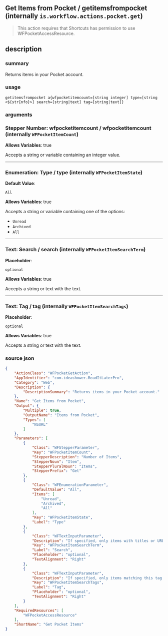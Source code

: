 
## Get Items from Pocket / getitemsfrompocket (internally `is.workflow.actions.pocket.get`)


> This action requires that Shortcuts has permission to use WFPocketAccessResource.


## description
### summary
Returns items in your Pocket account.


### usage
`getitemsfrompocket a{wfpocketitemcount=[string integer] type=[string <${strInfo}>] search=[string|text] tag=[string|text]}`

### arguments
### Stepper Number: wfpocketitemcount / wfpocketitemcount (internally `WFPocketItemCount`)
**Allows Variables**: true



Accepts a string 
or variable
containing an integer value.

---

### Enumeration: Type / type (internally `WFPocketItemState`)
**Default Value**:
```
All
```
**Allows Variables**: true



Accepts a string 
or variable
containing one of the options:

- `Unread`
- `Archived`
- `All`

---

### Text: Search / search (internally `WFPocketItemSearchTerm`)
**Placeholder**:
```
optional
```
**Allows Variables**: true



Accepts a string 
or text
with the text.

---

### Text: Tag / tag (internally `WFPocketItemSearchTags`)
**Placeholder**:
```
optional
```
**Allows Variables**: true



Accepts a string 
or text
with the text.

### source json

```json
{
	"ActionClass": "WFPocketGetAction",
	"AppIdentifier": "com.ideashower.ReadItLaterPro",
	"Category": "Web",
	"Description": {
		"DescriptionSummary": "Returns items in your Pocket account."
	},
	"Name": "Get Items from Pocket",
	"Output": {
		"Multiple": true,
		"OutputName": "Items from Pocket",
		"Types": [
			"NSURL"
		]
	},
	"Parameters": [
		{
			"Class": "WFStepperParameter",
			"Key": "WFPocketItemCount",
			"StepperDescription": "Number of Items",
			"StepperNoun": "Item",
			"StepperPluralNoun": "Items",
			"StepperPrefix": "Get"
		},
		{
			"Class": "WFEnumerationParameter",
			"DefaultValue": "All",
			"Items": [
				"Unread",
				"Archived",
				"All"
			],
			"Key": "WFPocketItemState",
			"Label": "Type"
		},
		{
			"Class": "WFTextInputParameter",
			"Description": "If specified, only items with titles or URLs matching this search will be returned.",
			"Key": "WFPocketItemSearchTerm",
			"Label": "Search",
			"Placeholder": "optional",
			"TextAlignment": "Right"
		},
		{
			"Class": "WFTextInputParameter",
			"Description": "If specified, only items matching this tag will be returned.",
			"Key": "WFPocketItemSearchTags",
			"Label": "Tag",
			"Placeholder": "optional",
			"TextAlignment": "Right"
		}
	],
	"RequiredResources": [
		"WFPocketAccessResource"
	],
	"ShortName": "Get Pocket Items"
}
```
